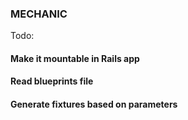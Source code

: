 ### MECHANIC

Todo:

#### Make it mountable in Rails app
#### Read blueprints file
#### Generate fixtures based on parameters
